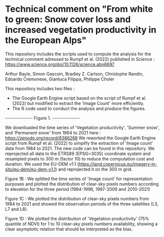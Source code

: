 # Technical comment on "From white to green: Snow cover loss and increased vegetation productivity in the European Alps"

This repository includes the scripts used to compute the analysis for the technical comment adressed to Rumpf et al. (2022) published in Science : https://www.science.org/doi/10.1126/science.abn6697

Arthur Bayle, Simon Gascoin, Bradley Z. Carlson, Christophe Randin, Edoardo Cremonese, Gianluca Filippa, Philippe Choler

This repository includes two files :
- The Google Earth Engine script based on the script of Rumpf et al. (2022) but modified to extract the 'Image Count' more efficiently.
- The R code used to conduct the analysis and produce the figures.

 -------------- Figure 1. --------------

We downloaded the time series of 'Vegetation productivity', 'Summer snow', and 'Permanent snow' from 1984 to 2021 here : https://zenodo.org/record/6386268
We reworked the Google Earth Engine script from Rumpf et al. (2022) to simplify the extraction of 'Image count' data from 1984 to 2021. The new code can be found in this repository.
We reprojected all data to the ETRS89 (EPSG=3035) coordinate system and resampled pixels to 300 m (factor 10) to reduce the computation cost and duration.
We used the EU-DEM v1.1 (https://land.copernicus.eu/imagery-in-situ/eu-dem/eu-dem-v1.1) and reprojected it on the 300 m grid.

Figure 1B : We splitted the time series of 'Image count' for representation purposes and plotted the distribution of clear-sky pixels numbers according to elevation for the three period (1984-1996, 1997-2009 and 2010-2021)

Figure 1C : We plotted the distribution of clear-sky pixels numbers from 1984 to 2021 and showed the observation periods of the three satellites (L5, L7 and L8).

Figure 1D : We plotted the distribution of 'Vegetation productivity' (75% quantile of NDVI) for 1 to 10 clear-sky pixels numbers availability, showing a clear asymptotic relation that should be interpreted as the bias.
